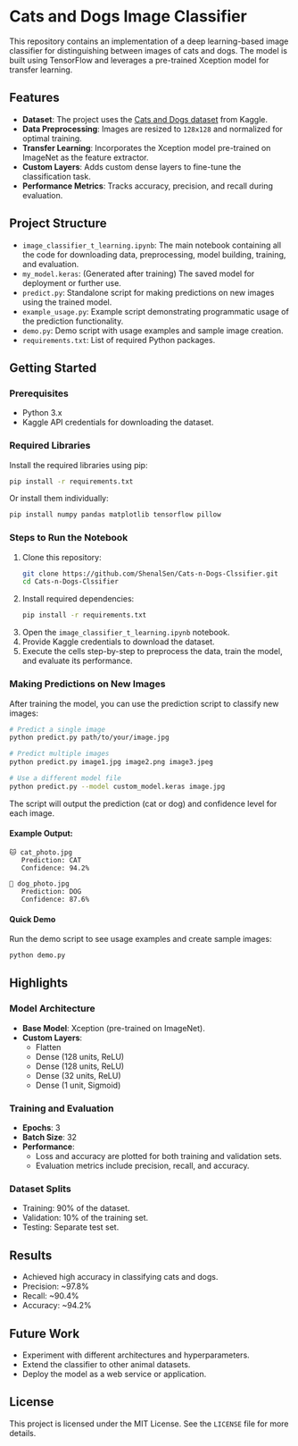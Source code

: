 # Cats and Dogs Image Classifier

This repository contains an implementation of a deep learning-based image classifier for distinguishing between images of cats and dogs. The model is built using TensorFlow and leverages a pre-trained Xception model for transfer learning.

## Features
- **Dataset**: The project uses the [Cats and Dogs dataset](https://www.kaggle.com/datasets/dineshpiyasamara/cats-and-dogs-for-classification) from Kaggle.
- **Data Preprocessing**: Images are resized to `128x128` and normalized for optimal training.
- **Transfer Learning**: Incorporates the Xception model pre-trained on ImageNet as the feature extractor.
- **Custom Layers**: Adds custom dense layers to fine-tune the classification task.
- **Performance Metrics**: Tracks accuracy, precision, and recall during evaluation.

## Project Structure
- `image_classifier_t_learning.ipynb`: The main notebook containing all the code for downloading data, preprocessing, model building, training, and evaluation.
- `my_model.keras`: (Generated after training) The saved model for deployment or further use.
- `predict.py`: Standalone script for making predictions on new images using the trained model.
- `example_usage.py`: Example script demonstrating programmatic usage of the prediction functionality.
- `demo.py`: Demo script with usage examples and sample image creation.
- `requirements.txt`: List of required Python packages.

## Getting Started

### Prerequisites
- Python 3.x
- Kaggle API credentials for downloading the dataset.

### Required Libraries
Install the required libraries using pip:
```bash
pip install -r requirements.txt
```

Or install them individually:
```bash
pip install numpy pandas matplotlib tensorflow pillow
```

### Steps to Run the Notebook
1. Clone this repository:
   ```bash
   git clone https://github.com/ShenalSen/Cats-n-Dogs-Clssifier.git
   cd Cats-n-Dogs-Clssifier
   ```
2. Install required dependencies:
   ```bash
   pip install -r requirements.txt
   ```
3. Open the `image_classifier_t_learning.ipynb` notebook.
4. Provide Kaggle credentials to download the dataset.
5. Execute the cells step-by-step to preprocess the data, train the model, and evaluate its performance.

### Making Predictions on New Images
After training the model, you can use the prediction script to classify new images:

```bash
# Predict a single image
python predict.py path/to/your/image.jpg

# Predict multiple images
python predict.py image1.jpg image2.png image3.jpeg

# Use a different model file
python predict.py --model custom_model.keras image.jpg
```

The script will output the prediction (cat or dog) and confidence level for each image.

#### Example Output:
```
🐱 cat_photo.jpg
   Prediction: CAT
   Confidence: 94.2%

🐶 dog_photo.jpg
   Prediction: DOG
   Confidence: 87.6%
```

#### Quick Demo
Run the demo script to see usage examples and create sample images:
```bash
python demo.py
```

## Highlights

### Model Architecture
- **Base Model**: Xception (pre-trained on ImageNet).
- **Custom Layers**:
  - Flatten
  - Dense (128 units, ReLU)
  - Dense (128 units, ReLU)
  - Dense (32 units, ReLU)
  - Dense (1 unit, Sigmoid)

### Training and Evaluation
- **Epochs**: 3
- **Batch Size**: 32
- **Performance**:
  - Loss and accuracy are plotted for both training and validation sets.
  - Evaluation metrics include precision, recall, and accuracy.

### Dataset Splits
- Training: 90% of the dataset.
- Validation: 10% of the training set.
- Testing: Separate test set.

## Results
- Achieved high accuracy in classifying cats and dogs.
- Precision: ~97.8%
- Recall: ~90.4%
- Accuracy: ~94.2%

## Future Work
- Experiment with different architectures and hyperparameters.
- Extend the classifier to other animal datasets.
- Deploy the model as a web service or application.

## License
This project is licensed under the MIT License. See the `LICENSE` file for more details.
